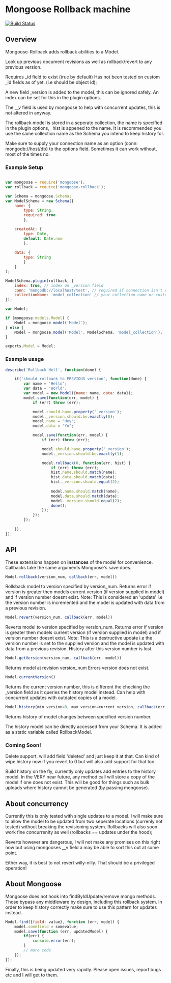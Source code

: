 Mongoose Rollback machine 
=========================

[![Build Status](https://travis-ci.org/Snkz/mongoose-rollback.svg?branch=master)](https://travis-ci.org/Snkz/mongoose-rollback)

## Overview
Mongoose-Rollback adds rollback abilities to a Model.

Look up previous document revisions as well as rollback\revert to any previous version.

Requires _id field to exist (true by default) Has not been tested on custom _id fields as of yet. (i.e should be object id);

A new field _version is added to the model, this can be ignored safely. An index can be set for this in the plugin options.

The \_\_v field is used by mongoose to help with concurrent updates, this is not altered in anyway.

The rollback model is stored in a seperate collection, the name is specified in the plugin options, \_hist is appened to the name. It is recommended you use the same collection name as the Schema you intend to keep history for.

Make sure to supply your connection name as an option (conn: mongodb://host/db} to the options field. Sometimes it can work without, most of the times no.

### Example Setup
```javascript

var mongoose = require('mongoose');
var rollback = require('mongoose-rollback');

var Schema = mongoose.Schema;
var ModelSchema = new Schema({
    name: {
        type: String,
        required: true
        },

    createdAt: {
        type: Date,
        default: Date.now
        },
    
    data: {
        type: String
        }
    }
);

ModelSchema.plugin(rollback, {
    index: true, // index on _version field
    conn: 'mongodb://localhost/test', // required if connection isn't explict
    collectionName: 'model_collection' // your collection name or custom collection
});

var Model;

if (mongoose.models.Model) {
    Model = mongoose.model('Model');
} else {
    Model = mongoose.model('Model', ModelSchema, 'model_collection');
}

exports.Model = Model;
```

### Example usage 
```javascript
describe('Rollback Hell', function(done) {

    it('should rollback to PREVIOUS version', function(done) {
        var name = 'Hello';
        var data = 'World';
        var model = new Model({name: name, data: data});
        model.save(function(err, model) {
            if (err) throw (err);

            model.should.have.property('_version');
            model._version.should.be.exactly(0);
            model.name = "Hey";
            model.data = "Yo";

            model.save(function(err, model) {
                if (err) throw (err);

                model.should.have.property('_version');
                model._version.should.be.exactly(1);

                model.rollback(0, function(err, hist) {
                    if (err) throw (err);
                    hist.name.should.match(name);
                    hist.data.should.match(data);
                    hist._version.should.equal(2);
                    
                    model.name.should.match(name);
                    model.data.should.match(data);
                    model._version.should.equal(2);
                    done();
                });
            });
        });
        
    });
});
```
## API
These extensions happen on <b>instances</b> of the model for convenience.
Callbacks take the same arguments Mongoose's save does.
```javascript
Model.rollback(version_num, callback(err, model))
```
Rollsback model to version specified by version_num. Returns error if version is greater then models current version (if version supplied in model) and if version number doesnt exist. Note: This is considered an 'update' i.e the version number is incremented and the model is updated with data from a previous revision.
```javascript
Model.revert(version_num, callback(err, model))
```
Reverts model to version specified by version_num. Returns error if version is greater then models current version (if version supplied in model) and if version number doesnt exist. Note: This is a destructive update  i.e the version number is set to the supplied version  and the model is updated with data from a previous revision. History after this version number is lost.

```javascript
Model.getVersion(version_num, callback(err, model))
```
Returns model at revision version_num Errors version does not exist.
```javascript
Model.currentVersion() 
```
Returns the current version number, this is different the checking the \_version field as it queries the history model instead. Can help with concurrent updates with outdated copies of a model.
```javascript
Model.history(min_version=0, max_version=current_version, callback(err, model_array))
```
Returns history of model changes between specified version number.

The history model can be directly accessed from your Schema. It is added as a static variable called RollbackModel.

### Coming Soon!
Delete support, will add field 'deleted' and just keep it at that. Can kind of wipe history now if you revert to 0 but will also add support for that too.

Build history on the fly, currently only updates add entries to the history model. In the VERY near future, any method call will store a copy of the model if one does not exist. This will be good for things such as bulk uploads where history cannot be generated (by passing mongoose).

## About concurrency
Currently this is only tested with single updates to a model. I will make sure to allow the model to be updated from two seperate locations (currenly not tested) without breaking the revisioning system. Rollbacks will also soon work fine concurrenlty as well (rollbacks == updates under the hood);

Reverts however are dangerous, I will not make any promises on this right now but using mongooses \_\_v field a may be able to sort this out at some point.

Either way, it is best to not revert willy-nilly. That should be a privileged operation!

## About Mongoose
Mongoose does not hook into findByIdUpdate/remove mongo methods. Those bypass any middleware by design, including this rollback system. In order to keep history correctly make sure to use this pattern for updates instead.

```javascript
Model.find({field: value}, function (err, model) {
    model.somefield = somevalue;
    model.save(function (err, updatedModel) {
        if(err) {
            console.error(err);
        }
        // more code
    });
});
```


Finally, this is being updated very rapidly. Please open issues, report bugs etc and I will get to them.
